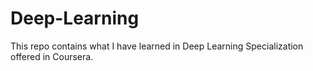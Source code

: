 # Deep-Learning

This repo contains what I have learned in Deep Learning Specialization offered in Coursera.

